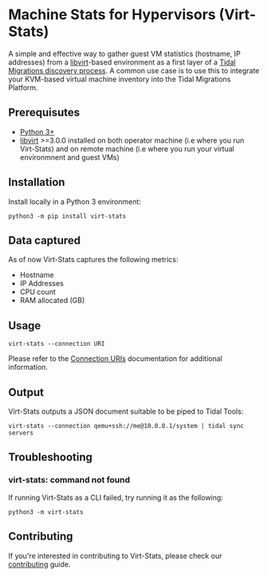 # Machine Stats for Hypervisors (Virt-Stats)

A simple and effective way to gather guest VM statistics (hostname, IP addresses) from a [libvirt](https://libvirt.org/)-based environment as a first layer of a [Tidal Migrations discovery process](https://guides.tidalmg.com/). A common use case is to use this to integrate your KVM-based virtual machine inventory into the Tidal Migrations Platform.

## Prerequisutes

* [Python 3+](https://python.org/)
* [libvirt](https://libvirt.org/) >=3.0.0 installed on both operator machine (i.e where you run Virt-Stats) and on remote machine (i.e where you run your virtual environmnent and guest VMs)

## Installation

Install locally in a Python 3 environment:

```
python3 -m pip install virt-stats
```

## Data captured

As of now Virt-Stats captures the following metrics:

* Hostname
* IP Addresses
* CPU count
* RAM allocated (GB)

## Usage

```
virt-stats --connection URI
```

Please refer to the [Connection URIs](https://libvirt.org/uri.html) documentation for additional information.

## Output

Virt-Stats outputs a JSON document suitable to be piped to Tidal Tools:

```
virt-stats --connection qemu+ssh://me@10.0.0.1/system | tidal sync servers
```

## Troubleshooting

### virt-stats: command not found

If running Virt-Stats as a CLI failed, try running it as the following:

```
python3 -m virt-stats
```

## Contributing

If you're interested in contributing to Virt-Stats, please check our [contributing](CONTRIBUTING.md) guide.
